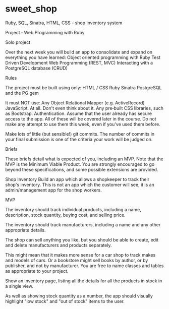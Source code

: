 # sweet_shop
Ruby, SQL, Sinatra, HTML, CSS - shop inventory system

Project ‑ Web Programming with Ruby

Solo project

Over the next week you will build an app to consolidate and expand on everything you have learned:
Object oriented programming with Ruby
Test Driven Development
Web Programming (REST, MVC)
Interacting with a PostgreSQL database (CRUD)

Rules

The project must be built using only:
HTML / CSS
Ruby
Sinatra
PostgreSQL and the PG gem

It must NOT use:
Any Object Relational Mapper (e.g. ActiveRecord)
JavaScript. At all. Don't even think about it.
Any pre‑built CSS libraries, such as Bootstrap.
Authentication. 
Assume that the user already has secure access to the app.
All of these will be covered later in the course. Do not make any attempt to use them this week, even if you've used them
before.

Make lots of little (but sensible!) git commits. The number of commits in your final submission is one of the criteria your
work will be judged on.

Briefs

These briefs detail what is expected of you, including an MVP. Note that the MVP is the Minimum Viable Product. You are
strongly encouraged to go beyond these specifications, and some possible extensions are provided.

Shop Inventory
Build an app which allows a shopkeeper to track their shop's inventory. This is not an app which the customer will see, it is
an admin/management app for the shop workers.

MVP

The inventory should track individual products, including a name, description, stock quantity, buying cost, and selling
price.

The inventory should track manufacturers, including a name and any other appropriate details.

The shop can sell anything you like, but you should be able to create, edit and delete manufacturers and products
separately.

This might mean that it makes more sense for a car shop to track makes and models of cars. Or a bookstore
might sell books by author, or by publisher, and not by manufacturer. You are free to name classes and tables as
appropriate to your project.

Show an inventory page, listing all the details for all the products in stock in a single view.

As well as showing stock quantity as a number, the app should visually highlight "low stock" and "out of stock" items
to the user.


